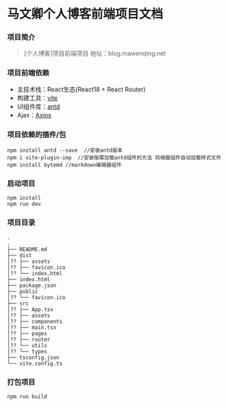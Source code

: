 # 马文卿个人博客前端项目文档


### 项目简介
> [个人博客]项目前端项目
> 地址：blog.mawenqing.net

### 项目前端依赖

* 主技术栈：React生态(React18 + React Router)
* 构建工具：[vite](https://vitejs.cn/)
* UI组件库：[antd](https://ant.design/index-cn)
* Ajax：[Axios](http://www.axios-js.com/)

### 项目依赖的插件/包
```shell
npm install antd --save  //安装antd版本
npm i vite-plugin-imp  //安装按需加载antd组件的方法 将根据组件自动加载样式文件
npm install bytemd //markdown编辑器组件
```

### 启动项目
```shell
npm install
npm run dev
```

### 项目目录
```shell
.
.
├── README.md
├── dist
│?? ├── assets
│?? ├── favicon.ico
│?? └── index.html
├── index.html
├── package.json
├── public
│?? └── favicon.ico
├── src
│?? ├── App.tsx
│?? ├── assets
│?? ├── components
│?? ├── main.tsx
│?? ├── pages
│?? ├── router
│?? └── utils
│?? └── types
├── tsconfig.json
└── vite.config.ts
```
### 打包项目
```shell
npm run build
```